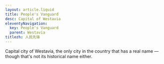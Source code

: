 ```yaml
---
layout: article.liquid
title: People's Vanguard
desc: Capital of Westavia
eleventyNavigation:
  key: People's Vanguard
  parent: Westavia
titlezh: 人民先锋
---
```


Capital city of Westavia, the only city in the country that has a real name — though that's not its historical name either.
